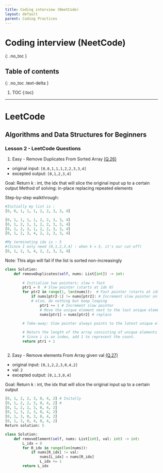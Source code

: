 ```yaml
---
title: Coding interview (NeetCode)
layout: default
parent: Coding Practices
---
```

# Coding interview (NeetCode)
{: .no_toc }

## Table of contents
{: .no_toc .text-delta }

1. TOC
{:toc}

---

# LeetCode

## Algorithms and Data Structures for Beginners
### Lesson 2 - LeetCode Questions
1. Easy - Remove Duplicates From Sorted Array <a href=https://leetcode.com/problems/remove-duplicates-from-sorted-array/description> (Q.26) </a>
- original input: `[0,0,1,1,1,2,2,3,3,4]`
- excepted output: `[0,1,2,3,4]`

Goal: Return k : int, the idx that will slice the original input up to a certain output
Method of solving: in-place replacing repeated elements

Step-by-step walkthrough:
```python
#Initially my list is : 
[0, 0, 1, 1, 1, 2, 2, 3, 3, 4]

[0, 1, 1, 1, 1, 2, 2, 3, 3, 4]
[0, 1, 2, 1, 1, 2, 2, 3, 3, 4]
[0, 1, 2, 3, 1, 2, 2, 3, 3, 4]
[0, 1, 2, 3, 4, 2, 2, 3, 3, 4]

#My terminating idx is : 5 
#(Since I only need [0,1,2,3,4] : when k = 5, it's our cut-off)
[0, 1, 2, 3, 4, 2, 2, 3, 3, 4]

```

Note: This algo will fail if the list is sorted non-increasingly

```python
class Solution:
    def removeDuplicates(self, nums: List[int]) -> int:
        
        # Initialize two pointers: slow + fast
        ptr1 = 0  # Slow pointer (starts at idx 0)
        for ptr2 in range(1, len(nums)):  # Fast pointer (starts at idx 1)
            if nums[ptr2-1] != nums[ptr2]: # Increment slow pointer only if a NEW UNIQUE ELEMENT is found. (Always checks adjacent elements)
            # else, do nothing but keep looping
                ptr1 += 1 # Increment slow pointer
                # Move the unique element next to the last unique element found.
                nums[ptr1] = nums[ptr2] # replace 

        # Take-away: Slow pointer always points to the latest unique element
        
        # Return the length of the array consisting of unique elements only.
        # Since i is an index, add 1 to represent the count.
        return ptr1 + 1
        

```
2. Easy - Remove elements From Array given val <a href=https://leetcode.com/problems/remove-element> (Q.27) </a>
- original input: `[0,1,2,2,3,0,4,2]`
- val: `2`  
- excepted output: `[0,1,3,0,4]`

Goal: Return k : int, the idx that will slice the original input up to a certain output

```python
[0, 1, 2, 2, 3, 0, 4, 2] # Initally
[0, 1, 2, 2, 3, 0, 4, 2] # 
[0, 1, 2, 2, 3, 0, 4, 2]
[0, 1, 3, 2, 3, 0, 4, 2]
[0, 1, 3, 0, 3, 0, 4, 2]
[0, 1, 3, 0, 4, 0, 4, 2]
Return solution: 5
```

```python
class Solution:
    def removeElement(self, nums: List[int], val: int) -> int:
        L_idx = 0
        for R_idx in range(len(nums)):
            if nums[R_idx] != val:
                nums[L_idx] = nums[R_idx]
                L_idx += 1
        return L_idx
```